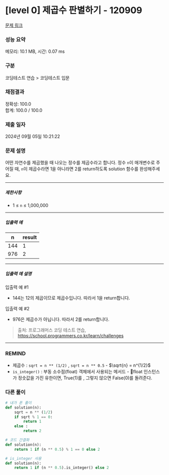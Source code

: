 # [level 0] 제곱수 판별하기 - 120909 

[문제 링크](https://school.programmers.co.kr/learn/courses/30/lessons/120909) 

### 성능 요약

메모리: 10.1 MB, 시간: 0.07 ms

### 구분

코딩테스트 연습 > 코딩테스트 입문

### 채점결과

정확성: 100.0<br/>합계: 100.0 / 100.0

### 제출 일자

2024년 09월 05일 10:21:22

### 문제 설명

<p>어떤 자연수를 제곱했을 때 나오는 정수를 제곱수라고 합니다. 정수 <code>n</code>이 매개변수로 주어질 때, <code>n</code>이 제곱수라면 1을 아니라면 2를 return하도록 solution 함수를 완성해주세요.</p>

<hr>

<h5>제한사항</h5>

<ul>
<li>1 ≤ <code>n</code> ≤ 1,000,000</li>
</ul>

<hr>

<h5>입출력 예</h5>
<table class="table">
        <thead><tr>
<th>n</th>
<th>result</th>
</tr>
</thead>
        <tbody><tr>
<td>144</td>
<td>1</td>
</tr>
<tr>
<td>976</td>
<td>2</td>
</tr>
</tbody>
      </table>
<hr>

<h5>입출력 예 설명</h5>

<p>입출력 예 #1</p>

<ul>
<li>144는 12의 제곱이므로 제곱수입니다. 따라서 1을 return합니다.</li>
</ul>

<p>입출력 예 #2</p>

<ul>
<li>976은 제곱수가 아닙니다. 따라서 2를 return합니다.</li>
</ul>


> 출처: 프로그래머스 코딩 테스트 연습, https://school.programmers.co.kr/learn/challenges

---
### REMIND
- 제곱수 : `sqrt = n ** (1/2)` , `sqrt = n ** 0.5`
        - $\sqrt{n} = n^{1/2}$
- `is_integer()` : 부동 소수점(float) 객체에서 사용되는 메서드
        - float 인스턴스가 정숫값을 가진 유한이면, True(1)를 , 그렇지 않으면 False(0)를 돌려준다.

### 다른 풀이
```python
# 내가 푼 풀이
def solution(n):
    sqrt = n ** (1/2)
    if sqrt % 1 == 0:
        return 1
    else :
        return 2
```
```python
# 코드 간결화
def solution(n):
    return 1 if (n ** 0.5) % 1 == 0 else 2
```
```python
# is_integer 사용
def solution(n):
    return 1 if (n ** 0.5).is_integer() else 2
```
